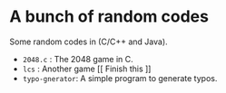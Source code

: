 # A bunch of random codes

Some random codes in (C/C++ and Java). 

* `2048.c` : The 2048 game in C.
* `lcs` : Another game [[ Finish this ]]
* `typo-gnerator`: A simple program to generate typos. 

